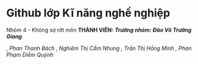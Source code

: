 # Github lớp Kĩ năng nghề nghiệp
Nhóm 4 - Không sợ rớt môn
**THÀNH VIÊN:**
***Trưởng nhóm: Đào Võ Trường Giang***

 *, Phan Thanh Bách
  , Nghiêm Thị Cẩm Nhung
  , Trần Thị Hồng Minh
  , Phan Phạm Diễm Quỳnh*

